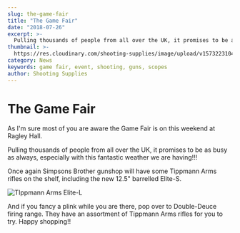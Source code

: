 ```yaml
---
slug: the-game-fair
title: "The Game Fair"
date: "2018-07-26"
excerpt: >-
  Pulling thousands of people from all over the UK, it promises to be as busy as always, especially with this fantastic weather we are having!!!
thumbnail: >-
  https://res.cloudinary.com/shooting-supplies/image/upload/v1573223104/logos/the-game-fair-logo.jpg
category: News
keywords: game fair, event, shooting, guns, scopes
author: Shooting Supplies
---
```


# **The Game Fair**

As I'm sure most of you are aware the Game Fair is on this weekend at Ragley Hall.

Pulling thousands of people from all over the UK, it promises to be as busy as always, especially with this fantastic weather we are having!!!

Once again Simpsons Brother gunshop will have some Tippmann Arms rifles on the shelf, including the new 12.5" barrelled Elite-S.

![TIppmann Arms Elite-L](https://res.cloudinary.com/shooting-supplies/image/upload/v1573223057/guns/Tippmann-Arms-Image-1-from-their-Website.jpg)

And if you fancy a plink while you are there, pop over to Double-Deuce firing range. They have an assortment of Tippmann Arms rifles for you to try. Happy shopping!!
